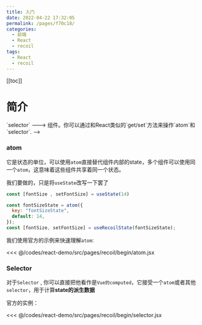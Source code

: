 ```yaml
---
title: 入门
date: 2022-04-22 17:32:05
permalink: /pages/f70c18/
categories:
  - 前端
  - React
  - recoil
tags:
  - React
  - recoil
---
```


[[toc]]

# 简介

<!-- `recoil`和 `redux`一样，是`react`的一个状态管理库。它想采用类react的形式来实现一个状态管理工具。因此它定义了一个`有向图`，数据流为`atom` ---> `selector` ---> 组件。你可以通过和React类似的`get/set`方法来操作`atom`和`selector`. -->

<!-- `atom` === state
`selector` === set方法

是不是很像hooks？ 

使用它，你可以获得：
- React18出现的`Concurrent模式`
- 将本地的state无缝替换成`recoil状态` -->

### atom

它是状态的单位，可以使用`atom`直接替代组件内部的state，多个组件可以使用同一个`atom`，这意味着这些组件共享着同一个状态。

我们要做的，只是将`useState`改写一下罢了
```js
const [fontSize , setFontSize] = useState(14) 

const fontSizeState = atom({
  key: "fontSizeState",
  default: 14,
});
const [fontSize, setFontSize] = useRecoilState(fontSizeState);
```

我们使用官方的示例来快速理解`atom`: 

<<< @/codes/react-demo/src/pages/recoil/begin/atom.jsx


### Selector

对于`Selector` , 你可以直接把他看作是`Vue的computed`，它接受一个`atom`或者其他`selector`，用于计算**state的派生数据**

官方的实例：

<<< @/codes/react-demo/src/pages/recoil/begin/selector.jsx

